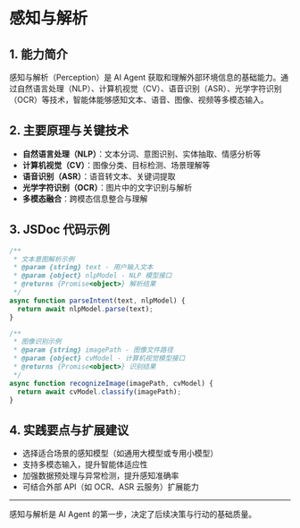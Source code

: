 # 感知与解析

## 1. 能力简介
感知与解析（Perception）是 AI Agent 获取和理解外部环境信息的基础能力。通过自然语言处理（NLP）、计算机视觉（CV）、语音识别（ASR）、光学字符识别（OCR）等技术，智能体能够感知文本、语音、图像、视频等多模态输入。

## 2. 主要原理与关键技术
- **自然语言处理（NLP）**：文本分词、意图识别、实体抽取、情感分析等
- **计算机视觉（CV）**：图像分类、目标检测、场景理解等
- **语音识别（ASR）**：语音转文本、关键词提取
- **光学字符识别（OCR）**：图片中的文字识别与解析
- **多模态融合**：跨模态信息整合与理解

## 3. JSDoc 代码示例
```js
/**
 * 文本意图解析示例
 * @param {string} text - 用户输入文本
 * @param {object} nlpModel - NLP 模型接口
 * @returns {Promise<object>} 解析结果
 */
async function parseIntent(text, nlpModel) {
  return await nlpModel.parse(text);
}

/**
 * 图像识别示例
 * @param {string} imagePath - 图像文件路径
 * @param {object} cvModel - 计算机视觉模型接口
 * @returns {Promise<object>} 识别结果
 */
async function recognizeImage(imagePath, cvModel) {
  return await cvModel.classify(imagePath);
}
```

## 4. 实践要点与扩展建议
- 选择适合场景的感知模型（如通用大模型或专用小模型）
- 支持多模态输入，提升智能体适应性
- 加强数据预处理与异常检测，提升感知准确率
- 可结合外部 API（如 OCR、ASR 云服务）扩展能力

---
感知与解析是 AI Agent 的第一步，决定了后续决策与行动的基础质量。 
